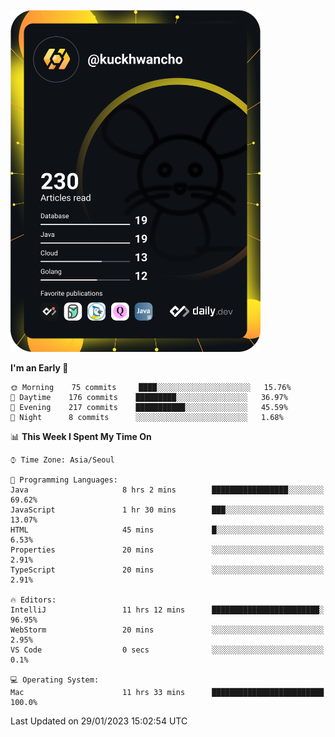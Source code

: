 <a href="https://app.daily.dev/kuckhwancho"><img src="https://github.com/kuckjwi0928/kuckjwi0928/blob/master/devcard.svg" width="400" alt="Kuckjwi Devcard"/></a>

<!--START_SECTION:waka-->
**I'm an Early 🐤** 

```text
🌞 Morning    75 commits     ████░░░░░░░░░░░░░░░░░░░░░   15.76% 
🌆 Daytime    176 commits    █████████░░░░░░░░░░░░░░░░   36.97% 
🌃 Evening    217 commits    ███████████░░░░░░░░░░░░░░   45.59% 
🌙 Night      8 commits      ░░░░░░░░░░░░░░░░░░░░░░░░░   1.68%

```


📊 **This Week I Spent My Time On** 

```text
⌚︎ Time Zone: Asia/Seoul

💬 Programming Languages: 
Java                     8 hrs 2 mins        █████████████████░░░░░░░░   69.62% 
JavaScript               1 hr 30 mins        ███░░░░░░░░░░░░░░░░░░░░░░   13.07% 
HTML                     45 mins             █░░░░░░░░░░░░░░░░░░░░░░░░   6.53% 
Properties               20 mins             ░░░░░░░░░░░░░░░░░░░░░░░░░   2.91% 
TypeScript               20 mins             ░░░░░░░░░░░░░░░░░░░░░░░░░   2.91%

🔥 Editors: 
IntelliJ                 11 hrs 12 mins      ████████████████████████░   96.95% 
WebStorm                 20 mins             ░░░░░░░░░░░░░░░░░░░░░░░░░   2.95% 
VS Code                  0 secs              ░░░░░░░░░░░░░░░░░░░░░░░░░   0.1%

💻 Operating System: 
Mac                      11 hrs 33 mins      █████████████████████████   100.0%

```


 Last Updated on 29/01/2023 15:02:54 UTC
<!--END_SECTION:waka-->
